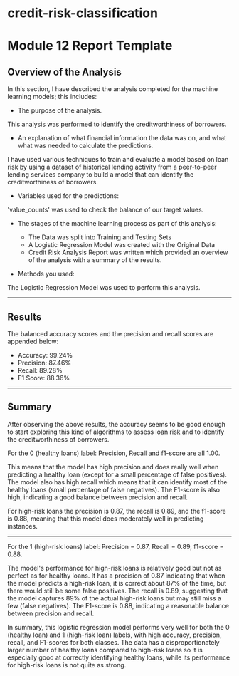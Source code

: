 # credit-risk-classification

# Module 12 Report Template

## Overview of the Analysis

In this section, I have described the analysis completed for the machine learning models; this includes:

  * The purpose of the analysis.

  This analysis was performed to identify the creditworthiness of borrowers.

  * An explanation of what financial information the data was on, and what what was needed to calculate the predictions.

  I have used various techniques to train and evaluate a model based on loan risk by using a dataset of historical lending activity from a peer-to-peer lending services company to   build a model that can identify the creditworthiness of borrowers.

  * Variables used for the predictions:

  'value_counts' was used to check the balance of our target values.

  * The stages of the machine learning process as part of this analysis:

    - The Data was split into Training and Testing Sets
    -  A Logistic Regression Model was created with the Original Data
    -  Credit Risk Analysis Report was written which provided an overview of the analysis with a summary of the results. 

  * Methods you used:
  
  The Logistic Regression Model was used to perform this analysis.

---

## Results

The balanced accuracy scores and the precision and recall scores are appended below:

  - Accuracy:  99.24%
  - Precision: 87.46%
  - Recall:    89.28%
  - F1 Score:  88.36%

---

## Summary

After observing the above results, the accuracy seems to be good enough to start exploring this kind of algorithms to assess loan risk and to identify the creditworthiness of borrowers.

For the 0 (healthy loans) label: Precision, Recall and f1-score are all 1.00.

This means that the model has high precision and does really well when predicting a healthy loan (except for a small percentage of false positives).
The model also has high recall which means that it can identify most of the healthy loans (small percentage of false negatives). 
The F1-score is also high, indicating a good balance between precision and recall.

For high-risk loans the precision is 0.87, the recall is 0.89, and the f1-score is 0.88, meaning that this model does moderately well in predicting instances.
______________________________________________________________________________________________________________

For the 1 (high-risk loans) label: Precision = 0.87, Recall = 0.89, f1-score = 0.88.

The model's performance for high-risk loans is relatively good but not as perfect as for healthy loans. It has a precision of 0.87 indicating that when the model predicts a high-risk loan, it is correct about 87% of the time, but there would still be some false positives. The recall is 0.89, suggesting that the model captures 89% of the actual high-risk loans but may still miss a few (false negatives). The F1-score is 0.88, indicating a reasonable balance between precision and recall.

In summary, this logistic regression model performs very well for both the 0 (healthy loan) and 1 (high-risk loan) labels, with high accuracy, precision, recall, and F1-scores for both classes. 
The data has a  disproportionately larger number of healthy loans compared to high-risk loans so it is especially good at correctly identifying healthy loans, while its performance for high-risk loans is not quite as strong.
